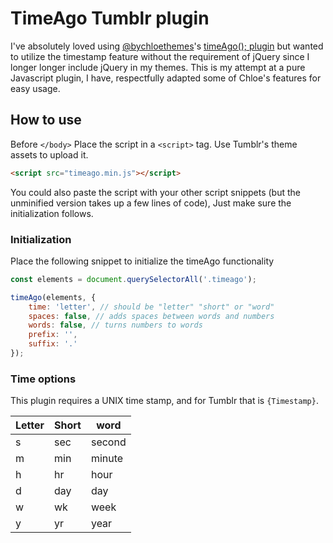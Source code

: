 # TimeAgo Tumblr plugin
I've absolutely loved using [@bychloethemes](https://bychloethemes.tumblr.com)'s  [timeAgo(); plugin](https://bychloethemes.tumblr.com/plugins/timeago) but wanted to utilize the timestamp feature without the requirement of jQuery since I longer longer include jQuery in my themes. This is my attempt at a pure Javascript plugin, I have, respectfully adapted some of Chloe's features for easy usage.

## How to use
Before `</body>` Place the script in a `<script>` tag. Use Tumblr's theme assets to upload it.

```html
<script src="timeago.min.js"></script>
```
You could also paste the script with your other script snippets (but the unminified version takes up a few lines of code), Just make sure the initialization follows.

### Initialization
Place the following snippet to initialize the timeAgo functionality

```Javascript
const elements = document.querySelectorAll('.timeago');

timeAgo(elements, {
    time: 'letter', // should be "letter" "short" or "word"
    spaces: false, // adds spaces between words and numbers
    words: false, // turns numbers to words
    prefix: '',
    suffix: '.'
});
```

### Time options
This plugin requires a UNIX time stamp, and for Tumblr that is `{Timestamp}`. 

| Letter | Short | word |
| ------ | -----| -----
|s       | sec | second |
|m       | min | minute |
|h       | hr  | hour   |
|d       | day | day    |
|w       | wk  | week   |
|y       | yr  | year   |
